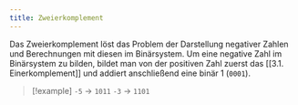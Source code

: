 ```yaml
---
title: Zweierkomplement
---
```

Das Zweierkomplement löst das Problem der Darstellung negativer Zahlen und Berechnungen mit diesen im Binärsystem. Um eine negative Zahl im Binärsystem zu bilden, bildet man von der positiven Zahl zuerst das [[3.1. Einerkomplement]] und addiert anschließend eine binär 1 (`0001`).

>[!example]
>`-5` -> `1011` 
>`-3` -> `1101` 

